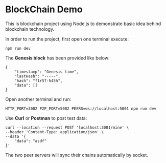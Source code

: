 # BlockChain Demo

This is blockchain project using Node.js to demonstrate basic idea behind blockchain technology.

In order to run the project, first open one terminal execute: 
```
npm run dev
```

The **Genesis block** has been provided like below:
```
{
    "timestamp": "Genesis time",
    "lastHash": "-----",
    "hash": "f1r57-h45h",
    "data": []
}
```

Open another terminal and run: 
```
HTTP_PORT=3002 P2P_PORT=5002 PEERS=ws://localhost:5001 npm run dev
```

Use __Curl__ or __Postman__ to post test data:

```
curl --location --request POST 'localhost:3001/mine' \
--header 'Content-Type: application/json' \
--data '{
	"data": "asdf"
}'
```

The two peer servers will sync their chains automatically by socket.